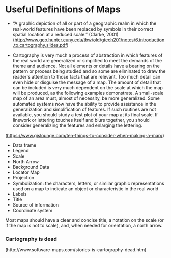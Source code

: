 <H1> Useful Definitions of Maps </H1>

* “A graphic depiction of all or part of a
geographic realm in which the real-world
features have been replaced by symbols in
their correct spatial location at a reduced
scale.” (Clarke, 2001) (http://www.geo.hunter.cuny.edu/tbw/old/gtech201/notes/6.introduction.to.cartography.slides.pdf)


* Cartography is very much a process of abstraction in which features of the real world are generalized or simplified to meet the demands of the theme and audience. Not all elements or details have a bearing on the pattern or process being studied and so some are eliminated to draw the reader's attention to those facts that are relevant. Too much detail can even hide or disguise the message of a map. The amount of detail that can be included is very much dependent on the scale at which the map will be produced, as the following examples demonstrate. A small-scale map of an area must, almost of necessity, be more generalized. Some automated systems now have the ability to provide assistance in the generalization and simplification of features. If such routines are not available, you should study a test plot of your map at its final scale. If linework or lettering touches itself and blurs together, you should consider generalizing the features and enlarging the lettering.

(https://www.gislounge.com/ten-things-to-consider-when-making-a-map/)

* Data frame
* Legend
* Scale
* North Arrow
* Background Data
* Locator Map
* Projection
* Symbolization: the characters, letters, or similar graphic representations used on a map to indicate an object or characteristic in the real world
* Labels
* Title
* Source of information
* Coordinate system

Most maps should have a clear and concise title, a notation on the scale (or if the map is not to scale), and, when needed for orientation, a north arrow.

<h3>Cartography is dead</h3>
(http://www.software-maps.com/stories-is-cartography-dead.htm)

